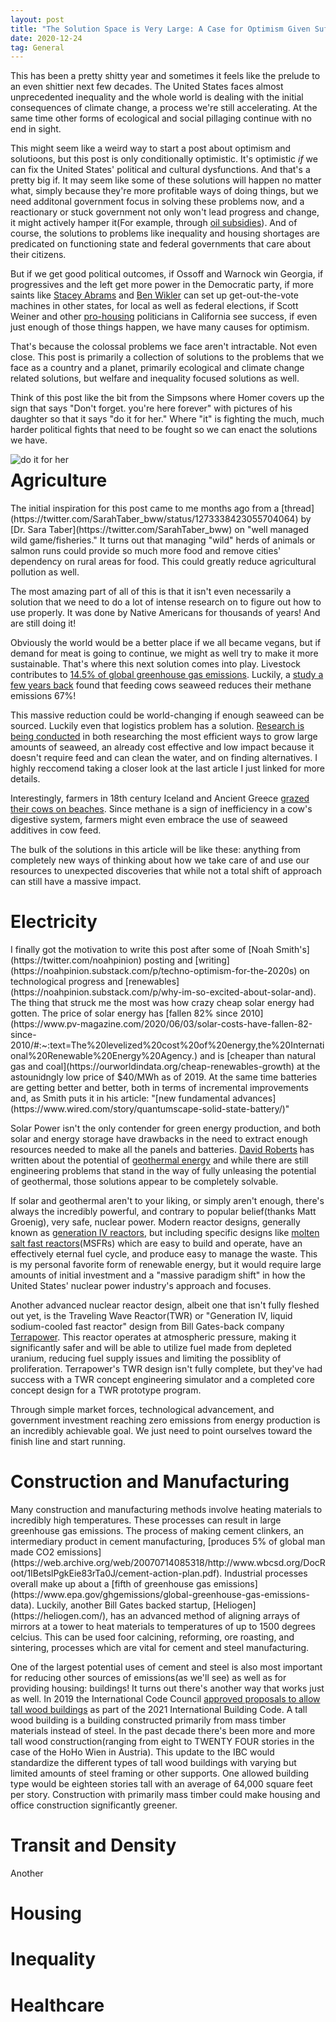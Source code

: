 ```yaml
---
layout: post
title: "The Solution Space is Very Large: A Case for Optimism Given Sufficient Political Will"
date: 2020-12-24
tag: General
---
```

This has been a pretty shitty year and sometimes it feels like the prelude to an even shittier next few decades. The United States faces almost unprecedented inequality and the whole world is dealing with the initial consequences of climate change, a process we're still accelerating. At the same time other forms of ecological and social pillaging continue with no end in sight.  

This might seem like a weird way to start a post about optimism and solutioons, but this post is only conditionally optimistic. It's optimistic _if_ we can fix the United States' political and cultural dysfunctions. And that's a pretty big if. It may seem like some of these solutions will happen no matter what, simply because they're more profitable ways of doing things, but we need additonal government focus in solving these problems now, and a reactionary or stuck government not only won't lead progress and change, it might actively hamper it(For example, through [oil subsidies]()). And of course, the solutions to problems like inequality and housing shortages are predicated on functioning state and federal governments that care about their citizens.

But if we get good political outcomes, if Ossoff and Warnock win Georgia, if progressives and the left get more power in the Democratic party, if more saints like [Stacey Abrams]() and [Ben Wikler]() can set up get-out-the-vote machines in other states, for local as well as federal elections, if Scott Weiner and other [pro-housing]() politicians in California see success, if even just enough of those things happen, we have many causes for optimism.  

That's because the colossal problems we face aren't intractable. Not even close. This post is primarily a collection of solutions to the problems that we face as a country and a planet, primarily ecological and climate change related solutions, but welfare and inequality focused solutions as well.  

Think of this post like the bit from the Simpsons where Homer covers up the sign that says "Don't forget. you're here forever" with pictures of his daughter so that it says "do it for her." Where "it" is fighting the much, much harder political fights that need to be fought so we can enact the solutions we have.  

<img src="https://i.pinimg.com/originals/62/1f/3b/621f3b2135b528a0a1f99547e5075136.png"
     alt="do it for her" 
     style="float: left; margin-right: 10px;"
     />  

<h1>Agriculture</h1>
The initial inspiration for this post came to me months ago from a [thread](https://twitter.com/SarahTaber_bww/status/1273338423055704064) by [Dr. Sara Taber](https://twitter.com/SarahTaber_bww) on "well managed wild game/fisheries." It turns out that managing "wild" herds of animals or salmon runs could provide so much more food and remove cities' dependency on rural areas for food. This could greatly reduce agricultural pollution as well.  

The most amazing part of all of this is that it isn't even necessarily a solution that we need to do a lot of intense research on to figure out how to use properly. It was done by Native Americans for thousands of years! And are still doing it!  

Obviously the world would be a better place if we all became vegans, but if demand for meat is going to continue, we might as well try to make it more sustainable. That's where this next solution comes into play. Livestock contributes to [14.5% of global greenhouse gas emissions](https://www.sciencedirect.com/science/article/pii/S221209631730027X). Luckily, a [study a few years back](https://www.sciencedirect.com/science/article/abs/pii/S0959652619321559) found that feeding cows seaweed reduces their methane emissions 67%!  

This massive reduction could be world-changing if enough seaweed can be sourced. Luckily even that logistics problem has a solution. [Research is being conducted](https://civileats.com/2019/06/03/can-we-grow-enough-seaweed-to-help-cows-fight-climate-change/) in both researching the most efficient ways to grow large amounts of seaweed, an already cost effective and low impact because it doesn't require feed and can clean the water, and on finding alternatives. I highly reccomend taking a closer look at the last article I just linked for more details.  

Interestingly, farmers in 18th century Iceland and Ancient Greece [grazed their cows on beaches](https://e360.yale.edu/features/how-eating-seaweed-can-help-cows-to-belch-less-methane). Since methane is a sign of inefficiency in a cow's digestive system, farmers might even embrace the use of seaweed additives in cow feed.  

The bulk of the solutions in this article will be like these: anything from completely new ways of thinking about how we take care of and use our resources to unexpected discoveries that while not a total shift of approach can still have a massive impact.

<h1>Electricity</h1>
I finally got the motivation to write this post after some of [Noah Smith's](https://twitter.com/noahpinion) posting and [writing](https://noahpinion.substack.com/p/techno-optimism-for-the-2020s) on technological progress and [renewables](https://noahpinion.substack.com/p/why-im-so-excited-about-solar-and). The thing that struck me the most was how crazy cheap solar energy had gotten. The price of solar energy has [fallen 82% since 2010](https://www.pv-magazine.com/2020/06/03/solar-costs-have-fallen-82-since-2010/#:~:text=The%20levelized%20cost%20of%20energy,the%20International%20Renewable%20Energy%20Agency.) and is [cheaper than natural gas and coal](https://ourworldindata.org/cheap-renewables-growth) at the astounidngly low price of $40/MWh as of 2019. At the same time batteries are getting better and better, both in terms of incremental improvements and, as Smith puts it in his article: "[new fundamental advances](https://www.wired.com/story/quantumscape-solid-state-battery/)"  

Solar Power isn't the only contender for green energy production, and both solar and energy storage have drawbacks in the need to extract enough resources needed to make all the panels and batteries. [David Roberts]() has written about the potential of [geothermal energy](https://www.vox.com/energy-and-environment/2020/10/21/21515461/renewable-energy-geothermal-egs-ags-supercritical) and while there are still engineering problems that stand in the way of fully unleasing the potential of geothermal, those solutions appear to be completely solvable.  

If solar and geothermal aren't to your liking, or simply aren't enough, there's always the incredibly powerful, and contrary to popular belief(thanks Matt Groenig), very safe, nuclear power. Modern reactor designs, generally known as [generation IV reactors](https://en.wikipedia.org/wiki/Generation_IV_reactor), but including specific designs like [molten salt fast reactors](https://onlinelibrary.wiley.com/doi/full/10.1002/ese3.59)(MSFRs) which are easy to build and operate, have an effectively eternal fuel cycle, and produce easy to manage the waste. This is my personal favorite form of renewable energy, but it would require large amounts of initial investment and a "massive paradigm shift" in how the United States' nuclear power industry's approach and focuses.  

Another advanced nuclear reactor design, albeit one that isn't fully fleshed out yet, is the Traveling Wave Reactor(TWR) or "Generation IV, liquid sodium-cooled fast reactor" design from Bill Gates-back company [Terrapower](https://www.terrapower.com/our-work/traveling-wave-reactor-technology/). This reactor operates at atmospheric pressure, making it significantly safer and will be able to utilize fuel made from depleted uranium, reducing fuel supply issues and limiting the possiblity of proliferation. Terrapower's TWR design isn't fully complete, but they've had success with a TWR concept engineering simulator and a completed core concept design for a TWR prototype program.  

Through simple market forces, technological advancement, and government investment reaching zero emissions from energy production is an incredibly achievable goal. We just need to point ourselves toward the finish line and start running.  

<h1>Construction and Manufacturing</h1>
Many construction and manufacturing methods involve heating materials to incredibly high temperatures. These processes can result in large greenhouse gas emissions. The process of making cement clinkers, an intermediary product in cement manufacturing, [produces 5% of global man made CO2 emissions](https://web.archive.org/web/20070714085318/http://www.wbcsd.org/DocRoot/1IBetslPgkEie83rTa0J/cement-action-plan.pdf). Industrial processes overall make up about a [fifth of greenhouse gas emissions](https://www.epa.gov/ghgemissions/global-greenhouse-gas-emissions-data). Luckily, another Bill Gates backed startup, [Heliogen](https://heliogen.com/), has an advanced method of aligning arrays of mirrors at a tower to heat materials to temperatures of up to 1500 degrees celcius. This can be used foor calcining, reforming, ore roasting, and sintering, processes which are vital for cement and steel manufacturing.  

One of the largest potential uses of cement and steel is also most important for reducing other sources of emissions(as we'll see) as well as for providing housing: buildings! It turns out there's another way that works just as well. In 2019 the International Code Council [approved proposals to allow tall wood buildings](https://www.woodworks.org/wp-content/uploads/wood_solution_paper-TALL-WOOD.pdf) as part of the 2021 International Building Code. A tall wood building is a building constructed primarily from mass timber materials instead of steel. In the past decade there's been more and more tall wood construction(ranging from eight to TWENTY FOUR stories in the case of the HoHo Wien in Austria). This update to the IBC would standardize the different types of tall wood buildings with varying but limited amounts of steel framing or other supports. One allowed building type would be eighteen stories tall with an average of 64,000 square feet per story. Construction with primarily mass timber could make housing and office construction significantly greener.  

<h1>Transit and Density</h1>
Another

<h1>Housing</h1>

<h1>Inequality</h1>

<h1>Healthcare</h1>



